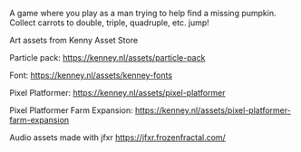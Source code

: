 A game where you play as a man trying to help find a missing pumpkin. Collect carrots to double, triple, quadruple, etc. jump!

Art assets from Kenny Asset Store

Particle pack: https://kenney.nl/assets/particle-pack

Font: https://kenney.nl/assets/kenney-fonts

Pixel Platformer: https://kenney.nl/assets/pixel-platformer

Pixel Platformer Farm Expansion: https://kenney.nl/assets/pixel-platformer-farm-expansion

Audio assets made with jfxr https://jfxr.frozenfractal.com/